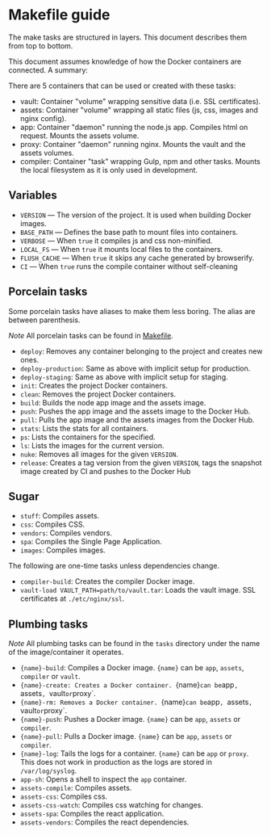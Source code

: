 # Makefile guide

The make tasks are structured in layers.  This document describes them from
top to bottom.

This document assumes knowledge of how the Docker containers are connected. A
summary:

There are 5 containers that can be used or created with these tasks:

* vault: Container "volume" wrapping sensitive data (i.e. SSL certificates).
* assets: Container "volume" wrapping all static files (js, css, images and
nginx config).
* app: Container "daemon" running the node.js app.  Compiles html on request.
Mounts the assets volume.
* proxy: Container "daemon" running nginx.  Mounts the vault and the assets
volumes.
* compiler: Container "task" wrapping Gulp, npm and other tasks.  Mounts the
local filesystem as it is only used in development.


## Variables

* `VERSION` — The version of the project.  It is used when building Docker
images.
* `BASE_PATH` — Defines the base path to mount files into containers.
* `VERBOSE` — When `true` it compiles js and css non-minified.
* `LOCAL_FS` — When `true` it mounts local files to the containers.
* `FLUSH_CACHE` — When `true` it skips any cache generated by browserify.
* `CI` — When `true` runs the compile container without self-cleaning

## Porcelain tasks

Some porcelain tasks have aliases to make them less boring.  The alias are
between parenthesis.

*Note* All porcelain tasks can be found in [Makefile](./Makefile).

* `deploy`: Removes any container belonging to the project and creates new ones.
* `deploy-production`: Same as above with implicit setup for production.
* `deploy-staging`: Same as above with implicit setup for staging.
* `init`: Creates the project Docker containers.
* `clean`: Removes the project Docker containers.
* `build`: Builds the node app image and the assets image.
* `push`: Pushes the app image and the assets image to the Docker Hub.
* `pull`: Pulls the app image and the assets images from the Docker Hub.
* `stats`: Lists the stats for all containers.
* `ps`: Lists the containers for the specified.
* `ls`: Lists the images for the current version.
* `nuke`: Removes all images for the given `VERSION`.
* `release`: Creates a tag version from the given `VERSION`, tags the snapshot
image created by CI and pushes to the Docker Hub

## Sugar
* `stuff`: Compiles assets.
* `css`: Compiles CSS.
* `vendors`: Compiles vendors.
* `spa`: Compiles the Single Page Application.
* `images`: Compiles images.

The following are one-time tasks unless dependencies change.

* `compiler-build`: Creates the compiler Docker image.
* `vault-load VAULT_PATH=path/to/vault.tar`:  Loads the vault image.
SSL certificates at `./etc/nginx/ssl`.


## Plumbing tasks

*Note* All plumbing tasks can be found in the `tasks` directory under the name
of the image/container it operates.

* `{name}-build`: Compiles a Docker image. `{name}` can be `app`, `assets`,
`compiler` or `vault`.
* `{name}-create: Creates a Docker container. `{name}` can be `app`, `assets`,
`vault` or `proxy`.
* `{name}-rm: Removes a Docker container. `{name}` can be `app`, `assets`,
`vault` or `proxy`.
* `{name}-push`: Pushes a Docker image. `{name}` can be `app`, `assets` or `compiler`.
* `{name}-pull`: Pulls a Docker image. `{name}` can be `app`, `assets` or `compiler`.
* `{name}-log`: Tails the logs for a container. `{name}` can be `app` or `proxy`.
This does not work in production as the logs are stored in `/var/log/syslog`.
* `app-sh`: Opens a shell to inspect the `app` container.
* `assets-compile`: Compiles assets.
* `assets-css`: Compiles css.
* `assets-css-watch`: Compiles css watching for changes.
* `assets-spa`: Compiles the react application.
* `assets-vendors`: Compiles the react dependencies.
